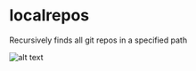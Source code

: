 # localrepos
Recursively finds all git repos in a specified path

![alt text](https://i.ibb.co/p0hb88q/preview.png)
